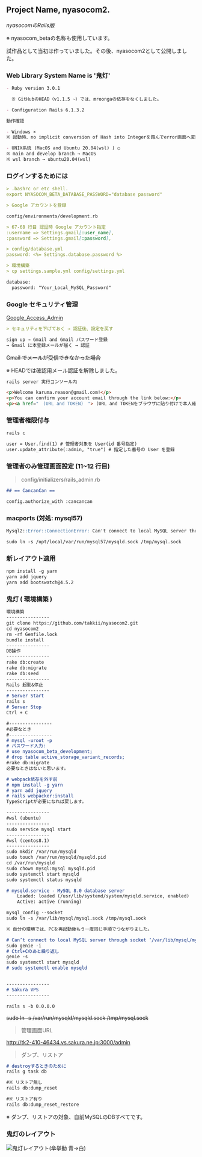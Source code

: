 ## Project Name, nyasocom2.

_nyasocomのRails版_

※ nyasocom_betaの名称も使用しています。

試作品として当初は作っていました。その後、nyasocom2として公開しました。

### Web Library System Name is '鬼灯'

```markdown
- Ruby version 3.0.1

  ※ GitHubのHEAD（v1.1.5 ~）では、mroongaの依存をなくしました。

- Configuration Rails 6.1.3.2

動作確認

- Windows ×
※ 起動時、no implicit conversion of Hash into Integerを踏んでerror画面へ変移するため。

- UNIX系統 (MacOS and Ubuntu 20.04(wsl) ) ○
※ main and develop branch → MacOS
※ wsl branch → ubuntu20.04(wsl)
```

### ログインするためには

```markdown
> .bashrc or etc shell.
export NYASOCOM_BETA_DATABASE_PASSWORD="database password"

> Google アカウントを登録

config/environments/development.rb

> 67-68 行目 認証時 Google アカウント指定
:username => Settings.gmail[:user_name],
:password => Settings.gmail[:password],

> config/database.yml
password: <%= Settings.database.password %>

> 環境構築
> cp settings.sample.yml config/settings.yml

database:
  password: "Your_Local_MySQL_Password"
```

### Google セキュリティ管理

[Google_Access_Admin](https://www.google.com/settings/security/lesssecureapps)

```markdown
> セキュリティを下げておく → 認証後、設定を戻す

sign up → Gmail and Gmail パスワード登録
→ Gmail に本登録メールが届く → 認証
```

<s>Gmail でメールが受信できなかった場合</s>

※ HEADでは確認用メール認証を解除しました。

```markdown
rails server 実行コンソール内

<p>Welcome karuma.reason@gmail.com!</p>
<p>You can confirm your account email through the link below:</p>
<p><a href="　(URL and TOKEN)　"> (URL and TOKENをブラウザに貼り付けで本人確認できる) Confirm my account</a></p>
```

### 管理者権限付与

```markdown
rails c

user = User.find(1) # 管理者対象を User(id 番号指定)
user.update_attribute(:admin, "true") # 指定した番号の User を登録
```

### 管理者のみ管理画面設定 (11~12 行目)

> config/initializers/rails_admin.rb

```markdown
## == CancanCan ==

config.authorize_with :cancancan
```

### macports (対処: mysql57)

```markdown
Mysql2::Error::ConnectionError: Can't connect to local MySQL server through socket '/tmp/mysql.sock' (2)

sudo ln -s /opt/local/var/run/mysql57/mysqld.sock /tmp/mysql.sock
```

### 新レイアウト適用

```markdown
npm install -g yarn
yarn add jquery
yarn add bootswatch@4.5.2
```

### 鬼灯 ( 環境構築 )

```markdown
環境構築
----------------
git clone https://github.com/takkii/nyasocom2.git
cd nyasocom2
rm -rf Gemfile.lock
bundle install
----------------
DB操作
----------------
rake db:create
rake db:migrate
rake db:seed
----------------
Rails 起動&停止
----------------
# Server Start
rails s
# Server Stop
Ctrl + C

#----------------
#必要なとき
#----------------
# mysql -uroot -p
# パスワード入力:
# use nyasocom_beta_development;
# drop table active_storage_variant_records;
#rake db:migrate
必要なときはないと思います。

# webpack依存を外す前
# npm install -g yarn
# yarn add jquery
# rails webpacker:install
TypeScriptが必要になれば戻します。

----------------
#wsl (ubuntu)
----------------
sudo service mysql start
----------------
#wsl (centos8.1)
----------------
sudo mkdir /var/run/mysqld
sudo touch /var/run/mysqld/mysqld.pid
cd /var/run/mysqld
sudo chown mysql:mysql mysqld.pid
sudo systemctl start mysqld
sudo systemctl status mysqld

# mysqld.service - MySQL 8.0 database server
    Loaded: loaded (/usr/lib/systemd/system/mysqld.service, enabled)
    Active: active (running)

mysql_config --socket
sudo ln -s /var/lib/mysql/mysql.sock /tmp/mysql.sock

※ 自分の環境では、PCを再起動後もう一度同じ手順でつながりました。

# Can’t connect to local MySQL server through socket ‘/var/lib/mysql/mysql.sock’ (111)
sudo genie -i
# Ctrl+Cのあと繰り返し
genie -s
sudo systemctl start mysqld
# sudo systemctl enable mysqld


----------------
# Sakura VPS
----------------

rails s -b 0.0.0.0

```

<s>sudo ln -s /var/run/mysqld/mysqld.sock /tmp/mysql.sock</s>

> 管理画面URL

http://tk2-410-46434.vs.sakura.ne.jp:3000/admin

> ダンプ、リストア

```markdown
# destroyするときのために
rails g task db

#※ リストア無し
rails db:dump_reset

#※ リストア有り
rails db:dump_reset_restore
```

※ ダンプ、リストアの対象、自前MySQLのDBすべてです。

### 鬼灯のレイアウト

![鬼灯レイアウト(傘挙動 青→白)](https://github.com/takkii/nyasocom2/blob/main/public/images/hozuki.gif)
